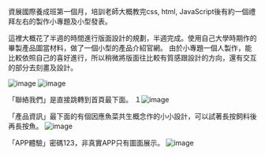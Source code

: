 資展國際養成班第一個月，培訓老師大概教完css, html, JavaScript後有約一個禮拜左右的製作小專題及小型發表。

這裡大概花了半週的時間進行版面設計的規劃，半週完成。使用自己大學時期作的畢製產品圖當材料，做了一個小型的產品介紹官網。
由於小專題一個人製作，能比較依照自己的喜好進行，所以稍微將版面往比較有質感跟設計的方向，還有交互的部分去刻畫及設計。

![image](https://github.com/user-attachments/assets/e463e6c0-7d48-4c82-98f1-8ba7cc809ee7)
![image](https://github.com/user-attachments/assets/4ebe1371-9e61-447a-8213-bec2833f1ab8)
 
「聯絡我們」是直接跳轉到首頁最下面。
１![image](https://github.com/user-attachments/assets/458db4a2-cd46-4227-bdf8-dbca9a2d8044)
 
「產品資訊」最下面的有個因應魚菜共生概念作的小小設計，可以試著長按飼料後再長按魚。
![image](https://github.com/user-attachments/assets/45200cac-0681-44a5-bff9-ab145c2991d4)
 
「APP體驗」密碼123，非真實APP只有圖面展示。
![image](https://github.com/user-attachments/assets/19014f5f-37f1-45ba-9a5f-197be24141bb)
